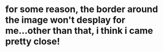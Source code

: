 # for some reason, the border around the image won't desplay for me...other than that, i think i came pretty close!
